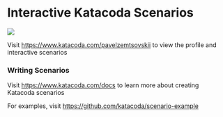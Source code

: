 # Interactive Katacoda Scenarios

[![](http://shields.katacoda.com/katacoda/pavelzemtsovskii/count.svg)](https://www.katacoda.com/pavelzemtsovskii "Get your profile on Katacoda.com")

Visit https://www.katacoda.com/pavelzemtsovskii to view the profile and interactive scenarios

### Writing Scenarios
Visit https://www.katacoda.com/docs to learn more about creating Katacoda scenarios

For examples, visit https://github.com/katacoda/scenario-example
